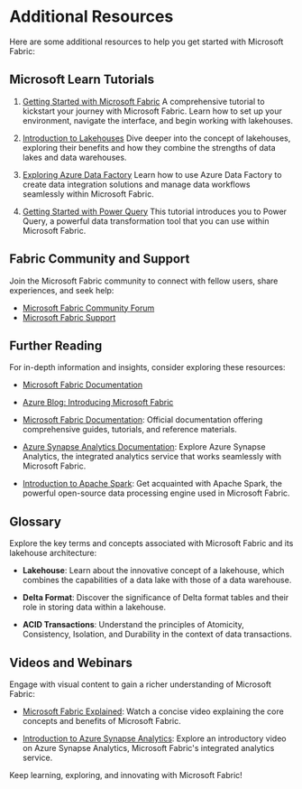 # Additional Resources

Here are some additional resources to help you get started with Microsoft Fabric:

## Microsoft Learn Tutorials

1. [Getting Started with Microsoft Fabric](https://learn.microsoft.com/training/paths/get-started-fabric/?WT.mc_id=%3Fwt.mc_id%3Dstudentamb_260352)
   A comprehensive tutorial to kickstart your journey with Microsoft Fabric. Learn how to set up your environment, navigate the interface, and begin working with lakehouses.

2. [Introduction to Lakehouses](https://learn.microsoft.com/training/modules/get-started-lakehouses/?WT.mc_id=%3Fwt.mc_id%3Dstudentamb_260352)
   Dive deeper into the concept of lakehouses, exploring their benefits and how they combine the strengths of data lakes and data warehouses.

3. [Exploring Azure Data Factory](https://learn.microsoft.com/en-us/azure/data-factory/introduction?WT.mc_id=%3Fwt.mc_id%3Dstudentamb_260352)
   Learn how to use Azure Data Factory to create data integration solutions and manage data workflows seamlessly within Microsoft Fabric.

4. [Getting Started with Power Query](https://learn.microsoft.com/en-us/power-query/power-query-what-is-power-query)
   This tutorial introduces you to Power Query, a powerful data transformation tool that you can use within Microsoft Fabric.

## Fabric Community and Support

Join the Microsoft Fabric community to connect with fellow users, share experiences, and seek help:

- [Microsoft Fabric Community Forum](https://aka.ms/FabricUserGroups)
- [Microsoft Fabric Support](https://fabric.support.microsoft.com/)

## Further Reading

For in-depth information and insights, consider exploring these resources:

- [Microsoft Fabric Documentation](https://docs.microsoft.com/en-us/fabric/)
- [Azure Blog: Introducing Microsoft Fabric](https://azure.microsoft.com/en-us/blog/introducing-microsoft-fabric-a-complete-analytics-platform/)
- [Microsoft Fabric Documentation](https://fabric.docs.microsoft.com/): Official documentation offering comprehensive guides, tutorials, and reference materials.

- [Azure Synapse Analytics Documentation](https://azure.microsoft.com/en-us/services/synapse-analytics/): Explore Azure Synapse Analytics, the integrated analytics service that works seamlessly with Microsoft Fabric.

- [Introduction to Apache Spark](https://spark.apache.org/): Get acquainted with Apache Spark, the powerful open-source data processing engine used in Microsoft Fabric.


## Glossary

Explore the key terms and concepts associated with Microsoft Fabric and its lakehouse architecture:

- **Lakehouse**: Learn about the innovative concept of a lakehouse, which combines the capabilities of a data lake with those of a data warehouse.

- **Delta Format**: Discover the significance of Delta format tables and their role in storing data within a lakehouse.

- **ACID Transactions**: Understand the principles of Atomicity, Consistency, Isolation, and Durability in the context of data transactions.


## Videos and Webinars

Engage with visual content to gain a richer understanding of Microsoft Fabric:

- [Microsoft Fabric Explained](https://www.youtube.com/watch?v=-f0XIVEP7bE&list=PLv2BtOtLblH1RhbtfTpp9ovi3Y-3HiRO2): Watch a concise video explaining the core concepts and benefits of Microsoft Fabric.

- [Introduction to Azure Synapse Analytics](https://azure.microsoft.com/en-us/resources/videos/introduction-to-azure-synapse-analytics/): Explore an introductory video on Azure Synapse Analytics, Microsoft Fabric's integrated analytics service.


Keep learning, exploring, and innovating with Microsoft Fabric!
